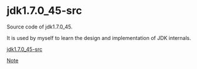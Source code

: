 # jdk1.7.0_45-src
Source code of jdk1.7.0_45.

It is used by myself to learn the design and implementation of JDK internals.

[jdk1.7.0_45-src](http://www.oracle.com/technetwork/java/javase/downloads/java-archive-downloads-javase7-521261.html#jdk-7u45-oth-JPR)

[Note](https://github.com/ifhuang/jdk1.7.0_45-src/blob/master/JRL_note.txt)
